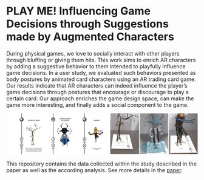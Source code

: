# PLAY ME! Influencing Game Decisions through Suggestions made by Augmented Characters
During physical games, we love to socially interact with other players through bluffing or giving them hits. This work aims to enrich AR characters by adding a suggestive behavior to them intended to playfully influence game decisions. In a user study, we evaluated such behaviors presented as body postures by animated card characters using an AR trading card game. Our results indicate that AR characters can indeed influence the player’s game decisions through postures that encourage or discourage to play a certain card. Our approach enriches the game design space, can make the game more interesting, and finally adds a social component to the game.

<img src="teaser.PNG" width="1000">

This repository contains the data collected within the study described in the paper as well as the according analysis. See more details in the <a href="Paper_PLAY_ME__Influencing_Game_Decisions_through_Suggestions_made_by_Game_Card_Characters.pdf">paper</a>.